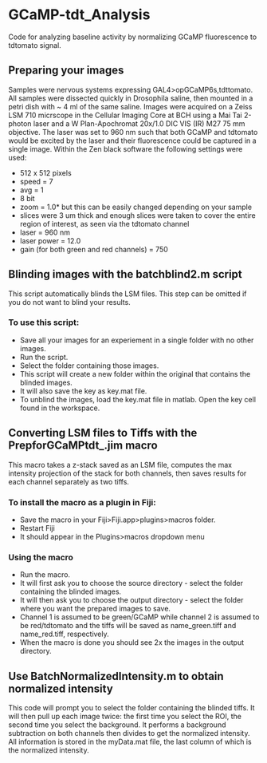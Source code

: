 # GCaMP-tdt_Analysis
Code for analyzing baseline activity by normalizing GCaMP fluorescence to tdtomato signal.

## Preparing your images
Samples were nervous systems expressing GAL4>opGCaMP6s,tdttomato. All samples were dissected quickly in Drosophila saline, then mounted in a petri dish with ~ 4 ml of the same saline. Images were acquired on a Zeiss LSM 710 micrscope in the Cellular Imaging Core at BCH using a Mai Tai 2-photon laser and a W Plan-Apochromat 20x/1.0 DIC VIS (IR) M27 75 mm objective. The laser was set to 960 nm such that both GCaMP and tdtomato would be excited by the laser and their fluorescence could be captured in a single image. 
Within the Zen black software the following settings were used: 
- 512 x 512 pixels 
- speed = 7
- avg = 1
- 8 bit
- zoom = 1.0* but this can be easily changed depending on your sample
- slices were 3 um thick and enough slices were taken to cover the entire region of interest, as seen via the tdtomato channel
- laser = 960 nm
- laser power = 12.0
- gain (for both green and red channels) = 750

## Blinding images with the batchblind2.m script
This script automatically blinds the LSM files. This step can be omitted if you do not want to blind your results.

### To use this script:
- Save all your images for an experiement in a single folder with no other images.
- Run the script.
- Select the folder containing those images.
- This script will create a new folder within the original that contains the blinded images. 
- It will also save the key as key.mat file.
- To unblind the images, load the key.mat file in matlab. Open the key cell found in the workspace.

## Converting LSM files to Tiffs with the PrepforGCaMPtdt_.jim macro
This macro takes a z-stack saved as an LSM file, computes the max intensity projection of the stack for both channels, then saves results for each channel separately as two tiffs.

### To install the macro as a plugin in Fiji:
- Save the macro in your Fiji>Fiji.app>plugins>macros folder.
- Restart Fiji
- It should appear in the Plugins>macros dropdown menu

### Using the macro
- Run the macro.
- It will first ask you to choose the source directory - select the folder containing the blinded images.
- It will then ask you to choose the output directory - select the folder where you want the prepared images to save.
- Channel 1 is assumed to be green/GCaMP while channel 2 is assumed to be red/tdtomato and the tiffs will be saved as name_green.tiff and name_red.tiff, respectively.
- When the macro is done you should see 2x the images in the output directory.

## Use BatchNormalizedIntensity.m to obtain normalized intensity
This code will prompt you to select the folder containing the blinded tiffs. It will then pull up each image twice: the first time you select the ROI, the second time you select the background. It performs a background subtraction on both channels then divides to get the normalized intensity. All information is stored in the myData.mat file, the last column of which is the normalized intensity.

